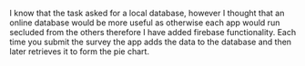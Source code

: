 I know that the task asked for a local database, however I thought that an online database would be more useful as otherwise each app would run secluded from the others therefore I have added firebase functionality. Each time you submit the survey the app adds the data to the database and then later retrieves it to form the pie chart.